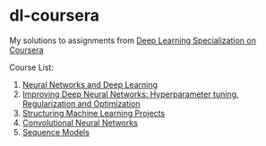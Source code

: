 # dl-coursera

My solutions to assignments from [Deep Learning Specialization on Coursera](https://www.coursera.org/specializations/deep-learning)

Course List:

1. [Neural Networks and Deep Learning](https://github.com/pdwarkanath/dl-coursera/tree/master/001%20Neural%20Networks%20and%20Deep%20Learning)
2. [Improving Deep Neural Networks: Hyperparameter tuning, Regularization and Optimization](https://github.com/pdwarkanath/dl-coursera/tree/master/002%20Improving%20Deep%20Neural%20Networks%20Hyperparameter%20tuning%2C%20Regularization%20and%20Optimization)
3. [Structuring Machine Learning Projects](https://github.com/pdwarkanath/dl-coursera/tree/master/003%20Structuring%20Machine%20Learning%20Projects)
4. [Convolutional Neural Networks](https://github.com/pdwarkanath/dl-coursera/tree/master/004%20Convolutional%20Neural%20Networks)
5. [Sequence Models](https://github.com/pdwarkanath/dl-coursera/tree/master/005%20Sequence%20Models)



